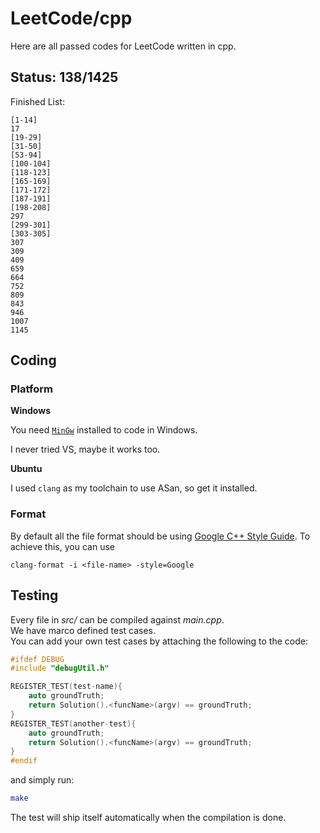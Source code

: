 # LeetCode/cpp

Here are all passed codes for LeetCode written in cpp.

## Status: 138/1425

Finished List:

	[1-14]
	17
	[19-29]
	[31-50]
	[53-94]
	[100-104]
	[118-123]
	[165-169]
	[171-172]
	[187-191]
	[198-208]
	297
	[299-301]
	[303-305]	
	307
	309
	409
	659
	664
	752
	809
	843
	946
	1007
	1145

## Coding

### Platform

**Windows**

You need [`MinGw`](http://www.mingw.org/) installed to code in Windows.

I never tried VS, maybe it works too.

**Ubuntu**

I used `clang` as my toolchain to use ASan, so get it installed.

### Format

By default all the file format should be using [Google C++ Style Guide](https://google.github.io/styleguide/cppguide.html).
To achieve this, you can use 

`clang-format -i <file-name> -style=Google`

## Testing

Every file in _src/_ can be compiled against _main.cpp_.  
We have marco defined test cases.   
You can add your own test cases by attaching the following to the code:  

```cpp
#ifdef DEBUG
#include "debugUtil.h"

REGISTER_TEST(test-name){
    auto groundTruth;
    return Solution().<funcName>(argv) == groundTruth;
}
REGISTER_TEST(another-test){
    auto groundTruth;
    return Solution().<funcName>(argv) == groundTruth;
}
#endif
```

and simply run:

```sh
make
```

The test will ship itself automatically when the compilation is done.